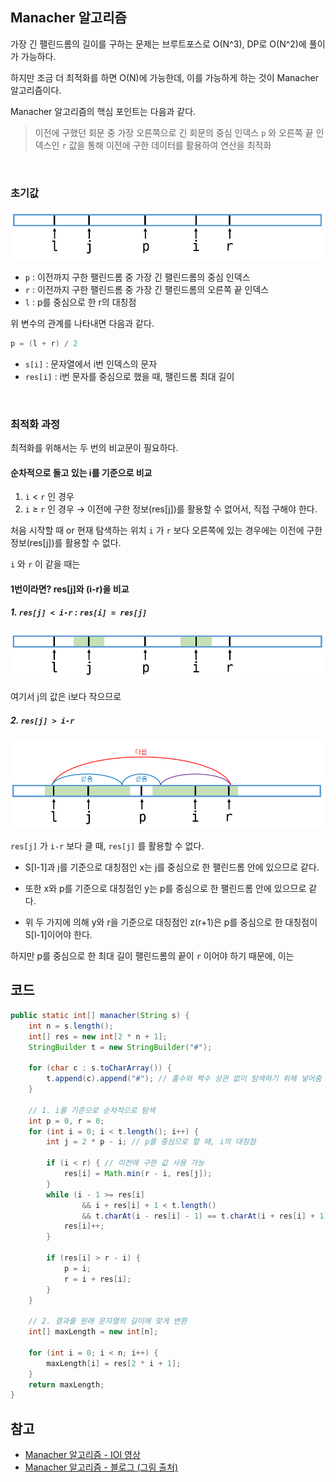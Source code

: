 ## Manacher 알고리즘

가장 긴 팰린드롬의 길이를 구하는 문제는 브루트포스로 O(N^3), DP로 O(N^2)에 풀이가 가능하다.

하지만 조금 더 최적화를 하면 O(N)에 가능한데, 이를 가능하게 하는 것이 Manacher 알고리즘이다.

Manacher 알고리즘의 핵심 포인트는 다음과 같다.

> 이전에 구했던 회문 중 가장 오른쪽으로 긴 회문의 중심 인덱스 `p` 와 오른쪽 끝 인덱스인 `r` 값을 통해 이전에 구한 데이터를 활용하여 연산을 최적화

<br/>

### 초기값

<img src="../imgs/Pasted image 20241010180856.png" />

<br/>

- `p` : 이전까지 구한 팰린드롬 중 가장 긴 팰린드롬의 중심 인덱스
- `r` : 이전까지 구한 팰린드롬 중 가장 긴 팰린드롬의 오른쪽 끝 인덱스
- `l` : p를 중심으로 한 r의 대칭점

위 변수의 관계를 나타내면 다음과 같다.

```c++
p = (l + r) / 2
```

- `s[i]` : 문자열에서 i번 인덱스의 문자
- `res[i]` : i번 문자를 중심으로 했을 때, 팰린드롬 최대 길이


<br/>

### 최적화 과정

최적화를 위해서는 두 번의 비교문이 필요하다.

#### 순차적으로 돌고 있는 i를 기준으로 비교

1. `i` < `r` 인 경우
2. `i` ≥ `r` 인 경우 → 이전에 구한 정보(res[j])를 활용할 수 없어서, 직접 구해야 한다.

처음 시작할 때 or 현재 탐색하는 위치 `i` 가 `r` 보다 오른쪽에 있는 경우에는 이전에 구한 정보(res[j])를 활용할 수 없다.

`i` 와 `r` 이 같을 때는 


#### 1번이라면? res[j]와 (i-r)을 비교



##### 1. `res[j] < i-r` : `res[i] = res[j]`

<img src="../imgs/Pasted image 20241010181943.png" />

여기서 j의 값은 i보다 작으므로 

##### 2. `res[j] > i-r`

<img src="../imgs/Pasted image 20241010181956.png" />

`res[j]` 가 `i-r` 보다 클 때, `res[j]` 를 활용할 수 없다.

- S[l-1]과 j를 기준으로 대칭점인 x는 j를 중심으로 한 팰린드롬 안에 있으므로 같다.
- 또한 x와 p를 기준으로 대칭점인 y는 p를 중심으로 한 팰린드롬 안에 있으므로 같다.

- 위 두 가지에 의해 y와 r을 기준으로 대칭점인 z(r+1)은 p를 중심으로 한 대칭점이 S[l-1]이어야 한다.

하지만 p를 중심으로 한 최대 길이 팰린드롬의 끝이 `r` 이어야 하기 때문에, 이는 



## 코드

```java
public static int[] manacher(String s) {
    int n = s.length();
    int[] res = new int[2 * n + 1];
    StringBuilder t = new StringBuilder("#");

    for (char c : s.toCharArray()) {
        t.append(c).append("#"); // 홀수와 짝수 상관 없이 탐색하기 위해 넣어줌
    }

    // 1. i를 기준으로 순차적으로 탐색
    int p = 0, r = 0;
    for (int i = 0; i < t.length(); i++) {
        int j = 2 * p - i; // p를 중심으로 할 때, i의 대칭점

        if (i < r) { // 이전에 구한 값 사용 가능
            res[i] = Math.min(r - i, res[j]);
        }
        while (i - 1 >= res[i]
                && i + res[i] + 1 < t.length()
                && t.charAt(i - res[i] - 1) == t.charAt(i + res[i] + 1)) {
            res[i]++;
        }

        if (res[i] > r - i) {
            p = i;
            r = i + res[i];
        }
    }

    // 2. 결과를 원래 문자열의 길이에 맞게 변환
    int[] maxLength = new int[n];

    for (int i = 0; i < n; i++) {
        maxLength[i] = res[2 * i + 1];
    }
    return maxLength;
}
```



## 참고

- [Manacher 알고리즘 - IOI 영상](https://www.youtube.com/watch?v=OLpy_Mh6NZY)
- [Manacher 알고리즘 - 블로그 (그림 출처)](https://ialy1595.github.io/post/manacher/)
